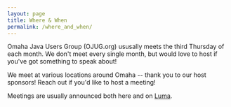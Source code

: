 ```yaml
---
layout: page
title: Where & When
permalink: /where_and_when/
---
```


Omaha Java Users Group (OJUG.org) ususally meets the third Thursday of each month. We don't meet every single month, but would love to host if you've got something to speak about!

We meet at various locations around Omaha -- thank you to our host sponsors! Reach out if you'd like to host a meeting!

Meetings are usually announced both here and on [Luma](https://lu.ma/omahajava).

